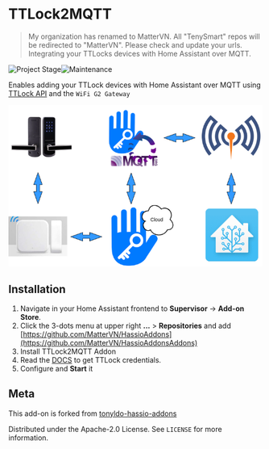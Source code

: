 # TTLock2MQTT
> My organization has renamed to MatterVN. All "TenySmart" repos will be redirected to "MatterVN".
> Please check and update your urls.
> Integrating your TTLocks devices with Home Assistant over MQTT.

![Project Stage][project-stage-shield]![Maintenance][maintenance-shield] 

Enables adding your TTLock devices with Home Assistant over MQTT using [TTLock API][ttlockapi] and the `WiFi G2 Gateway`

<img src="pictures/diagram.png"/>



## Installation
1. Navigate in your Home Assistant frontend to **Supervisor** -> **Add-on Store**.
2. Click the 3-dots menu at upper right **...** > **Repositories** and add [https://github.com/MatterVN/HassioAddons](https://github.com/MatterVN/HassioAddonsAddons)
3. Install TTLock2MQTT Addon
4. Read the [DOCS](https://github.com/tonyldo/ttlockio) to get TTLock credentials.
5. Configure and **Start** it

## Meta
  
This add-on is forked from [tonyldo-hassio-addons](https://github.com/tonyldo/tonyldo-hassio-addons)
  
Distributed under the Apache-2.0 License. See ``LICENSE`` for more information.

<!-- Markdown link -->
[wiki]: https://github.com/tonyldo/tonyldo-hassio-addons
[project-stage-shield]: https://img.shields.io/badge/project%20stage-development%20beta-red.svg
[maintenance-shield]: https://img.shields.io/maintenance/yes/2022.svg
[ttlockapi]: https://euopen.ttlock.com/doc/userGuide
[github_tonyldo]: https://github.com/tonyldo/